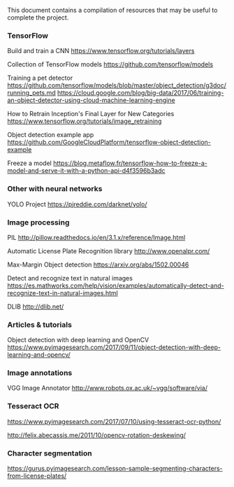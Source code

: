 This document contains a compilation of resources that may be useful to
complete the project.

### TensorFlow

Build and train a CNN
https://www.tensorflow.org/tutorials/layers

Collection of TensorFlow models
https://github.com/tensorflow/models

Training a pet detector
https://github.com/tensorflow/models/blob/master/object_detection/g3doc/running_pets.md
https://cloud.google.com/blog/big-data/2017/06/training-an-object-detector-using-cloud-machine-learning-engine

How to Retrain Inception's Final Layer for New Categories
https://www.tensorflow.org/tutorials/image_retraining

Object detection example app
https://github.com/GoogleCloudPlatform/tensorflow-object-detection-example

Freeze a model
https://blog.metaflow.fr/tensorflow-how-to-freeze-a-model-and-serve-it-with-a-python-api-d4f3596b3adc

### Other with neural networks

YOLO Project
https://pjreddie.com/darknet/yolo/

### Image processing

PIL
http://pillow.readthedocs.io/en/3.1.x/reference/Image.html

Automatic License Plate Recognition library
http://www.openalpr.com/

Max-Margin Object detection
https://arxiv.org/abs/1502.00046

Detect and recognize text in natural images
https://es.mathworks.com/help/vision/examples/automatically-detect-and-recognize-text-in-natural-images.html

DLIB
http://dlib.net/

### Articles & tutorials

Object detection with deep learning and OpenCV
https://www.pyimagesearch.com/2017/09/11/object-detection-with-deep-learning-and-opencv/

### Image annotations

VGG Image Annotator
http://www.robots.ox.ac.uk/~vgg/software/via/

### Tesseract OCR

https://www.pyimagesearch.com/2017/07/10/using-tesseract-ocr-python/

http://felix.abecassis.me/2011/10/opencv-rotation-deskewing/

### Character segmentation

https://gurus.pyimagesearch.com/lesson-sample-segmenting-characters-from-license-plates/
